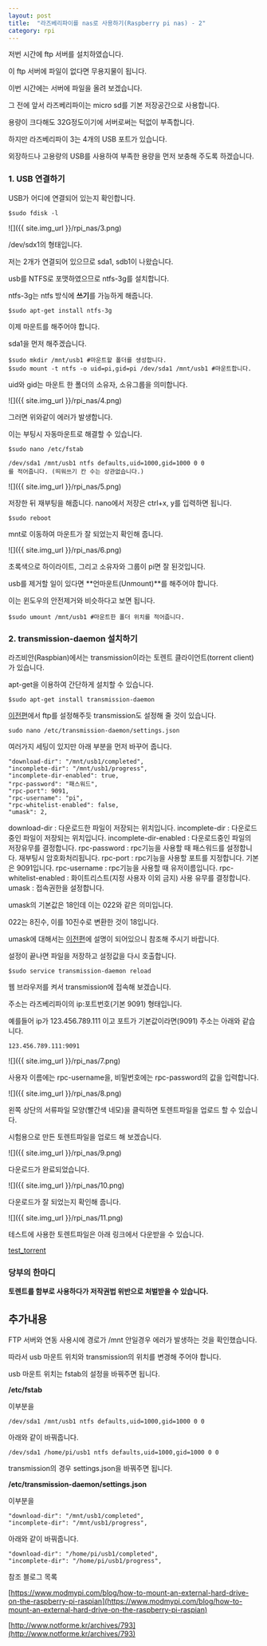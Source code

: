 ```yaml
---
layout: post
title:  "라즈베리파이를 nas로 사용하기(Raspberry pi nas) - 2"
category: rpi
---
```


저번 시간에 ftp 서버를 설치하였습니다.

이 ftp 서버에 파일이 없다면 무용지물이 됩니다.

이번 시간에는 서버에 파일을 올려 보겠습니다.

그 전에 앞서 라즈베리파이는 micro sd를 기본 저장공간으로 사용합니다.

용량이 크다해도 32G정도이기에 서버로써는 턱없이 부족합니다.

하지만 라즈베리파이 3는 4개의 USB 포트가 있습니다.

외장하드나 고용량의 USB를 사용하여 부족한 용량을 먼저 보충해 주도록 하겠습니다.

### 1. USB 연결하기

USB가 어디에 연결되어 있는지 확인합니다.

~~~
$sudo fdisk -l
~~~

![]({{ site.img_url }}/rpi_nas/3.png)

/dev/sdx1의 형태입니다.

저는 2개가 연결되어 있으므로 sda1, sdb1이 나왔습니다.

usb를 NTFS로 포맷하였으므로 ntfs-3g를 설치합니다.

ntfs-3g는 ntfs 방식에 **쓰기**를 가능하게 해줍니다.

~~~
$sudo apt-get install ntfs-3g
~~~

이제 마운트를 해주어야 합니다.

sda1을 먼저 해주겠습니다.

~~~
$sudo mkdir /mnt/usb1 #마운트할 폴더를 생성합니다.
$sudo mount -t ntfs -o uid=pi,gid=pi /dev/sda1 /mnt/usb1 #마운트합니다.
~~~

uid와 gid는 마운트 한 폴더의 소유자, 소유그룹을 의미합니다.

![]({{ site.img_url }}/rpi_nas/4.png)

그러면 위와같이 에러가 발생합니다.

이는 부팅시 자동마운트로 해결할 수 있습니다.

~~~
$sudo nano /etc/fstab

/dev/sda1 /mnt/usb1 ntfs defaults,uid=1000,gid=1000 0 0
를 적어줍니다. (띄워쓰기 칸 수는 상관없습니다.)
~~~

![]({{ site.img_url }}/rpi_nas/5.png)

저장한 뒤 재부팅을 해줍니다.
nano에서 저장은 ctrl+x, y를 입력하면 됩니다.

~~~
$sudo reboot
~~~

mnt로 이동하여 마운트가 잘 되었는지 확인해 줍니다.

![]({{ site.img_url }}/rpi_nas/6.png)

초록색으로 하이라이트, 그리고 소유자와 그룹이 pi면 잘 된것입니다.

usb를 제거할 일이 있다면 **언마운트(Unmount)**를 해주어야 합니다.

이는 윈도우의 안전제거와 비슷하다고 보면 됩니다.

~~~
$sudo umount /mnt/usb1 #마운트한 폴더 위치를 적어줍니다.
~~~


### 2. transmission-daemon 설치하기

라즈비안(Raspbian)에서는 transmission이라는 토렌트 클라이언트(torrent client)가 있습니다.

apt-get을 이용하여 간단하게 설치할 수 있습니다.

~~~
$sudo apt-get install transmission-daemon
~~~

[이전편]({{site.url}}/rpi/2017/03/28/rpi-nas-ftp-server.html)에서 ftp를 설정해주듯 transmission도 설정해 줄 것이 있습니다.

~~~
sudo nano /etc/transmission-daemon/settings.json
~~~

여러가지 세팅이 있지만 아래 부분을 먼저 바꾸어 줍니다.

~~~
"download-dir": "/mnt/usb1/completed",
"incomplete-dir": "/mnt/usb1/progress",
"incomplete-dir-enabled": true,
"rpc-password": "패스워드",
"rpc-port": 9091,
"rpc-username": "pi",
"rpc-whitelist-enabled": false,
"umask": 2,
~~~

download-dir : 다운로드한 파일이 저장되는 위치입니다.
incomplete-dir : 다운로드중인 파일이 저장되는 위치입니다.
incomplete-dir-enabled : 다운로드중인 파일의 저장유무를 결정합니다.
rpc-password : rpc기능을 사용할 때 패스워드를 설정합니다. 재부팅시 암호화처리됩니다.
rpc-port : rpc기능을 사용할 포트를 지정합니다. 기본은 9091입니다.
rpc-username : rpc기능을 사용할 때 유저이름입니다.
rpc-whitelist-enabled : 화이트리스트(지정 사용자 이외 금지) 사용 유무를 결정합니다.
umask : 접속권한을 설정합니다.

umask의 기본값은 18인데 이는 022와 같은 의미입니다.

022는 8진수, 이를 10진수로 변환한 것이 18입니다.

umask에 대해서는 [이전편]({{site.url}}/rpi/2017/03/28/rpi-nas-ftp-server.html)에 설명이 되어있으니 참조해 주시기 바랍니다.

설정이 끝나면 파일을 저장하고 설정값을 다시 호출합니다.

~~~
$sudo service transmission-daemon reload
~~~

웹 브라우저를 켜서 transmission에 접속해 보겠습니다.

주소는 라즈베리파이의 ip:포트번호(기본 9091) 형태입니다.

예를들어 ip가 123.456.789.111 이고 포트가 기본값이라면(9091) 주소는 아래와 같습니다.

~~~
123.456.789.111:9091
~~~

![]({{ site.img_url }}/rpi_nas/7.png)

사용자 이름에는 rpc-username을, 비밀번호에는 rpc-password의 값을 입력합니다.

![]({{ site.img_url }}/rpi_nas/8.png)

왼쪽 상단의 서류파일 모양(빨간색 네모)을 클릭하면 토렌트파일을 업로드 할 수 있습니다.

시험용으로 만든 토렌트파일을 업로드 해 보겠습니다.

![]({{ site.img_url }}/rpi_nas/9.png)

다운로드가 완료되었습니다.

![]({{ site.img_url }}/rpi_nas/10.png)

다운로드가 잘 되었는지 확인해 줍니다.

![]({{ site.img_url }}/rpi_nas/11.png)

테스트에 사용한 토렌트파일은 아래 링크에서 다운받을 수 있습니다.

[test_torrent](https://drive.google.com/uc?id=0B_CtpwiAk5hIajd6elJPQlRGLUU)

### 당부의 한마디

**토렌트를 함부로 사용하다가 저작권법 위반으로 처벌받을 수 있습니다.**


## 추가내용

FTP 서버와 연동 사용시에 경로가 /mnt 안일경우 에러가 발생하는 것을 확인했습니다.

따라서 usb 마운트 위치와 transmission의 위치를 변경해 주어야 합니다.

usb 마운트 위치는 fstab의 설정을 바꿔주면 됩니다.

**/etc/fstab**

이부분을
~~~
/dev/sda1 /mnt/usb1 ntfs defaults,uid=1000,gid=1000 0 0
~~~
아래와 같이 바꿔줍니다.
~~~
/dev/sda1 /home/pi/usb1 ntfs defaults,uid=1000,gid=1000 0 0
~~~

transmission의 경우 settings.json을 바꿔주면 됩니다.

**/etc/transmission-daemon/settings.json**

이부분을
~~~
"download-dir": "/mnt/usb1/completed",
"incomplete-dir": "/mnt/usb1/progress",
~~~
아래와 같이 바꿔줍니다.
~~~
"download-dir": "/home/pi/usb1/completed",
"incomplete-dir": "/home/pi/usb1/progress",
~~~


참조 블로그 목록

[https://www.modmypi.com/blog/how-to-mount-an-external-hard-drive-on-the-raspberry-pi-raspian](https://www.modmypi.com/blog/how-to-mount-an-external-hard-drive-on-the-raspberry-pi-raspian)

[http://www.notforme.kr/archives/793](http://www.notforme.kr/archives/793)